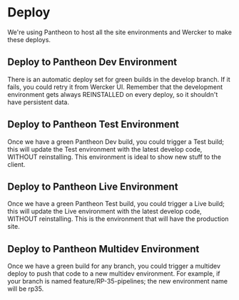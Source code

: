 # Deploy

We're using Pantheon to host all the site environments and Wercker to make these deploys.

## Deploy to Pantheon Dev Environment

There is an automatic deploy set for green builds in the develop branch. If it fails, you could retry it from Wercker UI. Remember that the development environment gets always REINSTALLED on every deploy, so it shouldn't have persistent data.

## Deploy to Pantheon Test Environment

Once we have a green Pantheon Dev build, you could trigger a Test build; this will update the Test environment with the latest develop code, WITHOUT reinstalling. This environment is ideal to show new stuff to the client.

## Deploy to Pantheon Live Environment

Once we have a green Pantheon Test build, you could trigger a Live build; this will update the Live environment with the latest develop code, WITHOUT reinstalling. This is the environment that will have the production site.

## Deploy to Pantheon Multidev Environment

Once we have a green build for any branch, you could trigger a multidev deploy to push that code to a new multidev environment. For example, if your branch is named feature/RP-35-pipelines; the new environment name will be rp35.
